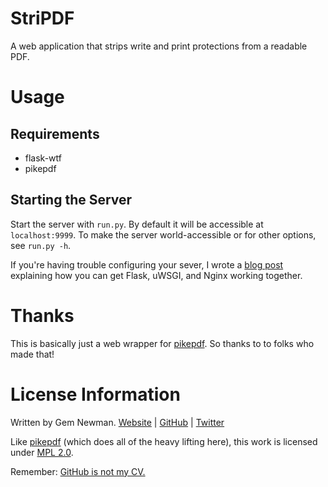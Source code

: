 # StriPDF

A web application that strips write and print protections from a readable PDF.

# Usage

## Requirements

* flask-wtf
* pikepdf

## Starting the Server

Start the server with `run.py`. By default it will be accessible at `localhost:9999`. To
make the server world-accessible or for other options, see `run.py -h`.

If you're having trouble configuring your sever, I wrote a
[blog post](http://blog.spurll.com/2015/02/configuring-flask-uwsgi-and-nginx.html)
explaining how you can get Flask, uWSGI, and Nginx working together.

# Thanks

This is basically just a web wrapper for [pikepdf](https://github.com/pikepdf/pikepdf). So thanks to to folks who made that!

# License Information

Written by Gem Newman. [Website](http://spurll.com) | [GitHub](https://github.com/spurll/) | [Twitter](https://twitter.com/spurll)

Like [pikepdf](https://github.com/pikepdf/pikepdf) (which does all of the heavy lifting here), this work is licensed under [MPL 2.0](https://www.mozilla.org/en-US/MPL/2.0/).

Remember: [GitHub is not my CV.](https://blog.jcoglan.com/2013/11/15/why-github-is-not-your-cv/)

